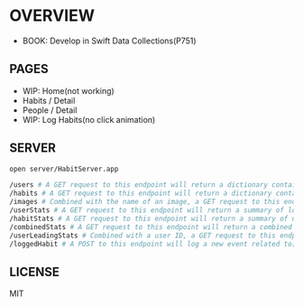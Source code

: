 # OVERVIEW

- BOOK: Develop in Swift Data Collections(P751)

## PAGES

- WIP: Home(not working)
- Habits / Detail
- People / Detail
- WIP: Log Habits(no click animation)

## SERVER

```zsh
open server/HabitServer.app
```

```zsh
/users # A GET request to this endpoint will return a dictionary containing the users of the social network.
/habits # A GET request to this endpoint will return a dictionary containing the habits a user can log.
/images # Combined with the name of an image, a GET request to this endpoint will return the profile image associated with a user.
/userStats # A GET request to this endpoint will return a summary of logged habits for all users. It can also be combined with a query parameter, ids, to return statistics for a subset of users.
/habitStats # A GET request to this endpoint will return a summary of user logs for all habits. It can also be combined with a query parameter, names, to return statistics for a subset of habits.
/combinedStats # A GET request to this endpoint will return a combined response comprising information from /userStats and /habitStats.
/userLeadingStats # Combined with a user ID, a GET request to this endpoint will return user statistics containing just those habits in which the user is leading. If a user isn't leading in any habits, no statistics will be returned.
/loggedHabit # A POST to this endpoint will log a new event related to[…]
```

## LICENSE

MIT
